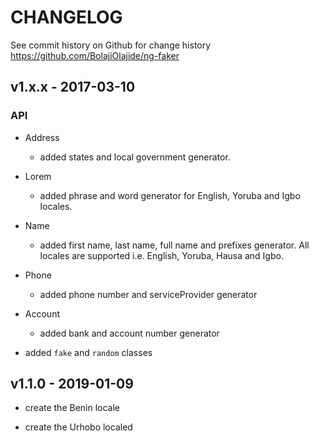 # CHANGELOG

See commit history on Github for change history
https://github.com/BolajiOlajide/ng-faker

## v1.x.x - 2017-03-10

### API

- Address

  - added states and local government generator.

- Lorem

  - added phrase and word generator for English, Yoruba and Igbo locales.

- Name

  - added first name, last name, full name and prefixes generator. All locales are supported i.e. English, Yoruba, Hausa and Igbo.

- Phone

  - added phone number and serviceProvider generator

- Account

  - added bank and account number generator

- added `fake` and `random` classes

## v1.1.0 - 2019-01-09

- create the Benin locale

- create the Urhobo localed
